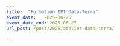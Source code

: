 ```yaml
---
title:  "Formation IPT Data-Terra"
event_date:   2025-06-25
event_date_end: 2025-06-27
url_post: /post/2025/atelier-data-terra/

---
```



